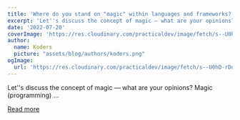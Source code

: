```yaml
---
title: 'Where do you stand on "magic" within languages and frameworks?'
excerpt: 'Let''s discuss the concept of magic — what are your opinions?                Magic (programming)     ...'
date: '2022-07-20'
coverImage: 'https://res.cloudinary.com/practicaldev/image/fetch/s--U0hD-rDd--/c_imagga_scale,f_auto,fl_progressive,h_420,q_auto,w_1000/https://dev-to-uploads.s3.amazonaws.com/uploads/articles/xrnz7mgp7xjhopcn9263.jpeg'
author:
  name: Koders
  picture: "assets/blog/authors/koders.png"
ogImage:
  url: 'https://res.cloudinary.com/practicaldev/image/fetch/s--U0hD-rDd--/c_imagga_scale,f_auto,fl_progressive,h_420,q_auto,w_1000/https://dev-to-uploads.s3.amazonaws.com/uploads/articles/xrnz7mgp7xjhopcn9263.jpeg'
---
```


Let''s discuss the concept of magic — what are your opinions?                Magic (programming)     ...

[Read more](https://dev.to/ben/where-do-you-stand-on-magic-within-languages-and-frameworks-1071)
